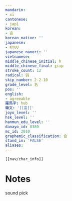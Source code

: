 ```yaml
---
mandarin:
- xī
cantonese:
- jap1
korean:
- 흡
korean_native: ''
japanese:
- KYUU
japanese_nanori: ''
vietnamese:
middle_chinese_initial: h
middle_chinese_final: ɣiɪp
stroke_count: 12
radical: 羽
skip_number: 2-2-10
grade_level: 名
pos: ''
english:
- agreeable
羅馬字: hub
韓文: '[[훕]]'
joyo_level: ''
hsk_level: ''
hanmun_edu_level: ''
danayo_id: 8380
mc_id: 2010
graphemic_classification: 合
stand_in: 'FALSE'
aliases:
---
```

```meta-bind-embed
[[nav/char_info]]
```

# Notes
sound pick
